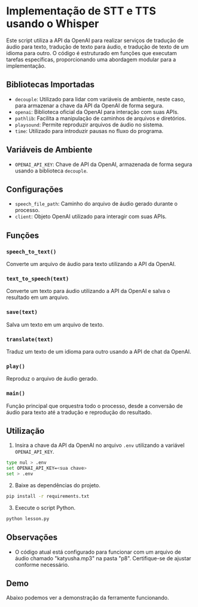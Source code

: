 # Implementação de STT e TTS usando o Whisper 

Este script utiliza a API da OpenAI para realizar serviços de tradução de áudio para texto, tradução de texto para áudio, e tradução de texto de um idioma para outro. O código é estruturado em funções que executam tarefas específicas, proporcionando uma abordagem modular para a implementação.

## Bibliotecas Importadas
- `decouple`: Utilizado para lidar com variáveis de ambiente, neste caso, para armazenar a chave da API da OpenAI de forma segura.
- `openai`: Biblioteca oficial da OpenAI para interação com suas APIs.
- `pathlib`: Facilita a manipulação de caminhos de arquivos e diretórios.
- `playsound`: Permite reproduzir arquivos de áudio no sistema.
- `time`: Utilizado para introduzir pausas no fluxo do programa.

## Variáveis de Ambiente
- `OPENAI_API_KEY`: Chave de API da OpenAI, armazenada de forma segura usando a biblioteca `decouple`.

## Configurações
- `speech_file_path`: Caminho do arquivo de áudio gerado durante o processo.
- `client`: Objeto OpenAI utilizado para interagir com suas APIs.

## Funções
### `speech_to_text()`
Converte um arquivo de áudio para texto utilizando a API da OpenAI.

### `text_to_speech(text)`
Converte um texto para áudio utilizando a API da OpenAI e salva o resultado em um arquivo.

### `save(text)`
Salva um texto em um arquivo de texto.

### `translate(text)`
Traduz um texto de um idioma para outro usando a API de chat da OpenAI.

### `play()`
Reproduz o arquivo de áudio gerado.

### `main()`
Função principal que orquestra todo o processo, desde a conversão de áudio para texto até a tradução e reprodução do resultado.

## Utilização
1. Insira a chave da API da OpenAI no arquivo `.env` utilizando a variável `OPENAI_API_KEY`.
```bash
type nul > .env 
set OPENAI_API_KEY=<sua chave>
set > .env
```

2. Baixe as dependências do projeto.
```bash
pip install -r requirements.txt
```

3. Execute o script Python.
```bash
python lesson.py
```

## Observações
- O código atual está configurado para funcionar com um arquivo de áudio chamado "katyusha.mp3" na pasta "p8". Certifique-se de ajustar conforme necessário.

## Demo 
Abaixo podemos ver a demonstração da ferramente funcionando.